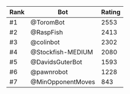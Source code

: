 Rank|Bot|Rating
---|---|---
#1|@ToromBot|2553
#2|@RaspFish|2413
#3|@colinbot|2302
#4|@Stockfish-MEDIUM|2080
#5|@DavidsGuterBot|1593
#6|@pawnrobot|1228
#7|@MinOpponentMoves|843
